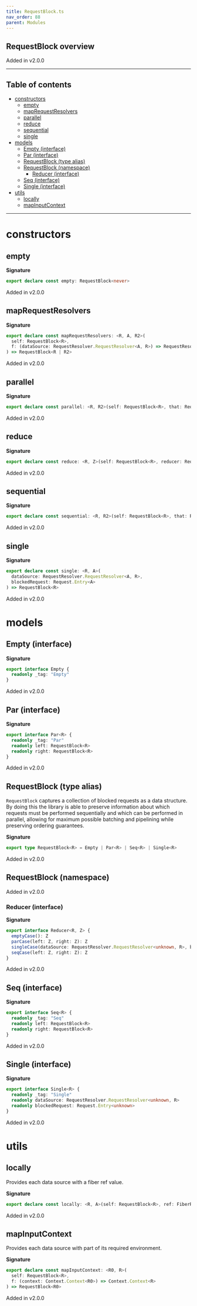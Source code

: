 ```yaml
---
title: RequestBlock.ts
nav_order: 88
parent: Modules
---
```


## RequestBlock overview

Added in v2.0.0

---

<h2 class="text-delta">Table of contents</h2>

- [constructors](#constructors)
  - [empty](#empty)
  - [mapRequestResolvers](#maprequestresolvers)
  - [parallel](#parallel)
  - [reduce](#reduce)
  - [sequential](#sequential)
  - [single](#single)
- [models](#models)
  - [Empty (interface)](#empty-interface)
  - [Par (interface)](#par-interface)
  - [RequestBlock (type alias)](#requestblock-type-alias)
  - [RequestBlock (namespace)](#requestblock-namespace)
    - [Reducer (interface)](#reducer-interface)
  - [Seq (interface)](#seq-interface)
  - [Single (interface)](#single-interface)
- [utils](#utils)
  - [locally](#locally)
  - [mapInputContext](#mapinputcontext)

---

# constructors

## empty

**Signature**

```ts
export declare const empty: RequestBlock<never>
```

Added in v2.0.0

## mapRequestResolvers

**Signature**

```ts
export declare const mapRequestResolvers: <R, A, R2>(
  self: RequestBlock<R>,
  f: (dataSource: RequestResolver.RequestResolver<A, R>) => RequestResolver.RequestResolver<A, R2>
) => RequestBlock<R | R2>
```

Added in v2.0.0

## parallel

**Signature**

```ts
export declare const parallel: <R, R2>(self: RequestBlock<R>, that: RequestBlock<R2>) => RequestBlock<R | R2>
```

Added in v2.0.0

## reduce

**Signature**

```ts
export declare const reduce: <R, Z>(self: RequestBlock<R>, reducer: RequestBlock.Reducer<R, Z>) => Z
```

Added in v2.0.0

## sequential

**Signature**

```ts
export declare const sequential: <R, R2>(self: RequestBlock<R>, that: RequestBlock<R2>) => RequestBlock<R | R2>
```

Added in v2.0.0

## single

**Signature**

```ts
export declare const single: <R, A>(
  dataSource: RequestResolver.RequestResolver<A, R>,
  blockedRequest: Request.Entry<A>
) => RequestBlock<R>
```

Added in v2.0.0

# models

## Empty (interface)

**Signature**

```ts
export interface Empty {
  readonly _tag: "Empty"
}
```

Added in v2.0.0

## Par (interface)

**Signature**

```ts
export interface Par<R> {
  readonly _tag: "Par"
  readonly left: RequestBlock<R>
  readonly right: RequestBlock<R>
}
```

Added in v2.0.0

## RequestBlock (type alias)

`RequestBlock` captures a collection of blocked requests as a data
structure. By doing this the library is able to preserve information about
which requests must be performed sequentially and which can be performed in
parallel, allowing for maximum possible batching and pipelining while
preserving ordering guarantees.

**Signature**

```ts
export type RequestBlock<R> = Empty | Par<R> | Seq<R> | Single<R>
```

Added in v2.0.0

## RequestBlock (namespace)

Added in v2.0.0

### Reducer (interface)

**Signature**

```ts
export interface Reducer<R, Z> {
  emptyCase(): Z
  parCase(left: Z, right: Z): Z
  singleCase(dataSource: RequestResolver.RequestResolver<unknown, R>, blockedRequest: Request.Entry<unknown>): Z
  seqCase(left: Z, right: Z): Z
}
```

Added in v2.0.0

## Seq (interface)

**Signature**

```ts
export interface Seq<R> {
  readonly _tag: "Seq"
  readonly left: RequestBlock<R>
  readonly right: RequestBlock<R>
}
```

Added in v2.0.0

## Single (interface)

**Signature**

```ts
export interface Single<R> {
  readonly _tag: "Single"
  readonly dataSource: RequestResolver.RequestResolver<unknown, R>
  readonly blockedRequest: Request.Entry<unknown>
}
```

Added in v2.0.0

# utils

## locally

Provides each data source with a fiber ref value.

**Signature**

```ts
export declare const locally: <R, A>(self: RequestBlock<R>, ref: FiberRef<A>, value: A) => RequestBlock<R>
```

Added in v2.0.0

## mapInputContext

Provides each data source with part of its required environment.

**Signature**

```ts
export declare const mapInputContext: <R0, R>(
  self: RequestBlock<R>,
  f: (context: Context.Context<R0>) => Context.Context<R>
) => RequestBlock<R0>
```

Added in v2.0.0
